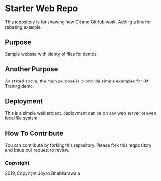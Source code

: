 # Starter Web Repo

This repository is for showing how Git and GitHub work. Adding a line for rebasing example.

## Purpose

Sample website with plenty of files for demos

## Another Purpose

As stated above, the main purpose is to provide simple examples for Git Traning demo.

## Deployment

This is a simple web project, deployment can be on any web server or even local file system.

## How To Contribute

You can contribute by forking this repository.
Please fork this reqpository and issue pull request to review.

### Copyright

2019, Copyright Joyab Bhabharawala
